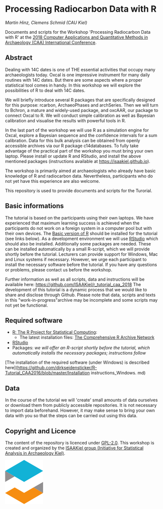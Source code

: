 # Processing Radiocarbon Data with R

*Martin Hinz, Clemens Schmid (CAU Kiel)*

Documents and scripts for the Workshop 'Processing Radiocarbon Data with R' at the [2018 Computer Applications and Quantitative Methods in Archaeology (CAA) International Conference](http://2018.caaconference.org/).

## Abstract

Dealing with 14C dates is one of THE essential activities that occupy many archaeologists today. Oxcal is one impressive instrument for many daily routines with 14C dates. But there are some aspects where a proper statistical tool comes in handy. In this workshop we will explore the possibilities of R to deal with 14C dates.

We will briefly introduce several R packages that are specifically designed for this purpose: rcarbon, ArchaeoPhases and archSeries. Then we will turn to Bchron, a mature and widely-used package, and oxcAAR, our package to connect Oxcal to R. We will conduct simple calibration as well as Bayesian calibration and visualise the results with powerful tools in R.

In the last part of the workshop we will use R as a simulation engine for Oxcal, explore a Bayesian sequence and the confidence intervals for a sum calibration. Data for this bulk analysis can be obtained from openly accessible archives via our R package c14databases.
To fully take advantage of the practical part of the workshop you must bring your own laptop. Please install or update R and RStudio, and install the above mentioned packages (instructions available at https://isaakiel.github.io).

The workshop is primarily aimed at archaeologists who already have basic knowledge of R and radiocarbon data. Nevertheless, participants who do not yet have this experience are also welcome.

This repository is used to provide documents and scripts for the Turorial.

## Basic informations

The tutorial is based on the participants using their own laptops. We have experienced that maximum learning success is achieved when the participants do not work on a foreign system in a computer pool but with their own devices. The [Basic version of R](https://www.r-project.org/) should be installed for the tutorial (see links below). As a development environment we will use [RStudio](https://www.rstudio.com/products/rstudio/) which should also be installed. Additionally some packages are needed. These can be installed automatically by a small R-script, which we will provide shortly before the tutorial. Lecturers can provide support for Windows, Mac and Linux systems if necessary. However, we urge each participant to install the necessary software before the tutorial. If you have any questions or problems, please contact us before the workshop.  

Further information as well as all scripts, data and instructions will be available here: https://github.com/ISAAKiel/r_tutorial_caa_2018
The development of this tutorial is a dynamic process that we would like to share and disclose through Github. Please note that data, scripts and texts in this "work-in-progress"archive may be incomplete and some scripts may not yet be functional. 

## Required software
* [R: The R Project for Statistical Computing](https://www.r-project.org/):
	* The latest installation files: [The Comprehensive R Archive Network](http://ftp5.gwdg.de/pub/misc/cran/)
* [RStudio](https://www.rstudio.com/products/rstudio/download/)
* Packages: *we will offer an R-script shortly before the tutorial, which automatically installs the necessary packages; instructions follow*

[The installation of the required software (under Windows) is described here](https://github.com/dirkseidensticker/R-Tutorial_CAA2016/blob/master/Installation instructions_Windows. md)

## Data
In the course of the tutorial we will 'create' small amounts of data ourselves or download them from publicly accessible repositories. It is not necessary to import data beforehand. However, it may make sense to bring your own data with you so that the steps can be carried out using this data.

## Copyright and Licence

The content of the repository is licenced under [GPL-2.0](LICENSE). This workshop is created and organized by the [ISAAKiel group (Initiative for Statistical Analysis in Archaeology Kiel)](https://isaakiel.github.io).

![ISAAK Logo](https://raw.githubusercontent.com/ISAAKiel/ISAAKiel.github.io/master/elements/logo.png)
